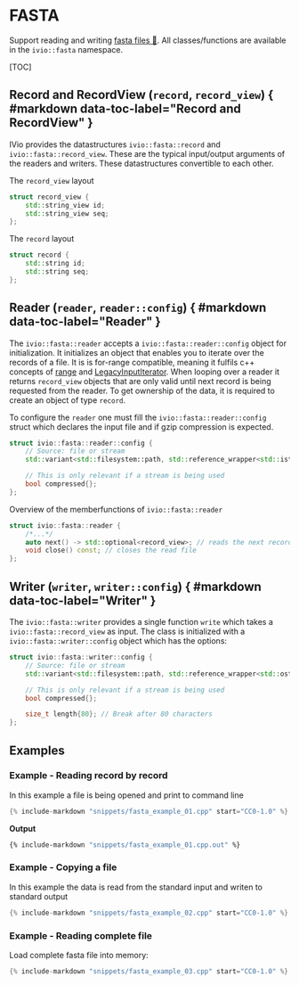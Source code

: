 <!--
    SPDX-FileCopyrightText: 2006-2023, Knut Reinert & Freie Universität Berlin
    SPDX-FileCopyrightText: 2016-2023, Knut Reinert & MPI für molekulare Genetik
    SPDX-License-Identifier: CC-BY-4.0
-->
# FASTA

Support reading and writing [fasta files 🔗](https://blast.ncbi.nlm.nih.gov/doc/blast-topics/).
All classes/functions are available in the `ivio::fasta` namespace.

[TOC]

## Record and RecordView (`record`, `record_view`) { #markdown data-toc-label="Record and RecordView" }
IVio provides the datastructures `ivio::fasta::record` and `ivio::fasta::record_view`. These are the typical input/output arguments of the readers and writers.
These datastructures convertible to each other.

The `record_view` layout
``` c++
struct record_view {
    std::string_view id;
    std::string_view seq;
};
```
The `record` layout
```c++
struct record {
    std::string id;
    std::string seq;
};
```

## Reader (`reader`, `reader::config`) { #markdown data-toc-label="Reader" }
The `ivio::fasta::reader` accepts a `ivio::fasta::reader::config` object for initialization. It initializes an object
that enables you to iterate over the records of a file. It is is for-range compatible, meaning it fulfils c++ concepts of  [range](https://en.cppreference.com/w/cpp/ranges/range) and [LegacyInputIterator](https://en.cppreference.com/w/cpp/named_req/InputIterator).
When looping over a reader it returns `record_view` objects that are only valid until next record is being requested from the reader.
To get ownership of the data, it is required to create an object of type `record`.

To configure the `reader` one must fill the `ivio::fasta::reader::config` struct which declares the input file and if gzip compression is expected.
```c++
struct ivio::fasta::reader::config {
    // Source: file or stream
    std::variant<std::filesystem::path, std::reference_wrapper<std::istream>> input;

    // This is only relevant if a stream is being used
    bool compressed{};
};
```

Overview of the memberfunctions of `ivio::fasta::reader`
```c++
struct ivio::fasta::reader {
    /*...*/
    auto next() -> std::optional<record_view>; // reads the next record
    void close() const; // closes the read file
};
```

## Writer (`writer`, `writer::config`) { #markdown data-toc-label="Writer" }
The `ivio::fasta::writer` provides a single function `write` which takes a `ivio::fasta::record_view` as input.
The class is initialized with a `ivio::fasta::writer::config` object which has the options:
```c++
struct ivio::fasta::writer::config {
    // Source: file or stream
    std::variant<std::filesystem::path, std::reference_wrapper<std::ostream>> output;

    // This is only relevant if a stream is being used
    bool compressed{};

    size_t length{80}; // Break after 80 characters
};
```
## Examples
### Example - Reading record by record
In this example a file is being opened and print to command line
```c++
{% include-markdown "snippets/fasta_example_01.cpp" start="CC0-1.0" %}
```
**Output**
```sh
{% include-markdown "snippets/fasta_example_01.cpp.out" %}
```
### Example - Copying a file
In this example the data is read from the standard input and writen to standard output
```c++
{% include-markdown "snippets/fasta_example_02.cpp" start="CC0-1.0" %}
```

### Example - Reading complete file
Load complete fasta file into memory:
```c++
{% include-markdown "snippets/fasta_example_03.cpp" start="CC0-1.0" %}
```
